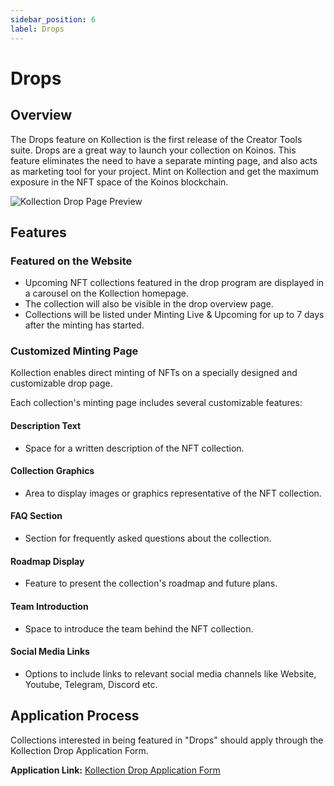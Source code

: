 ```yaml
---
sidebar_position: 6
label: Drops
---
```

# Drops

## Overview

The Drops feature on Kollection is the first release of the Creator Tools suite.
Drops are a great way to launch your collection on Koinos. This feature eliminates the need to have a separate minting page, and also acts as marketing tool for your project. Mint on Kollection and get the maximum exposure in the NFT space of the Koinos blockchain.

![Kollection Drop Page Preview](/img/drops/kollection-drop-page.webp)

## Features

### Featured on the Website

- Upcoming NFT collections featured in the drop program are displayed in a carousel on the Kollection homepage.
- The collection will also be visible in the drop overview page.
- Collections will be listed under Minting Live & Upcoming for up to 7 days after the minting has started.

### Customized Minting Page

Kollection enables direct minting of NFTs on a specially designed and customizable drop page.

Each collection's minting page includes several customizable features:

#### Description Text

- Space for a written description of the NFT collection.

#### Collection Graphics

- Area to display images or graphics representative of the NFT collection.

#### FAQ Section

- Section for frequently asked questions about the collection.

#### Roadmap Display

- Feature to present the collection's roadmap and future plans.

#### Team Introduction

- Space to introduce the team behind the NFT collection.

#### Social Media Links

- Options to include links to relevant social media channels like Website, Youtube, Telegram, Discord etc.

## Application Process

Collections interested in being featured in "Drops" should apply through the Kollection Drop Application Form.

**Application Link:** [Kollection Drop Application Form](https://forms.gle/qL72xLFYoWDtR7gj6)
